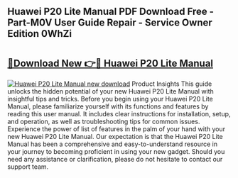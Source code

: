 ## Huawei P20 Lite Manual PDF Download Free - Part-M0V User Guide Repair - Service Owner Edition 0WhZi

# <h2><a href="http://cf24496.oget.top/?id=Huawei+P20+Lite+Manual">🔗Download New 👉🔴 Huawei P20 Lite Manual</a></h2>

[![Huawei P20 Lite Manual new download](https://i.imgur.com/5g1atiW.png)](http://cf24496.oget.top/?id=Huawei+P20+Lite+Manual)
Product Insights This guide unlocks the hidden potential of your new Huawei P20 Lite Manual with insightful tips and tricks. Before you begin using your Huawei P20 Lite Manual, please familiarize yourself with its functions and features by reading this user manual. It includes clear instructions for installation, setup, and operation, as well as troubleshooting tips for common issues. Experience the power of list of features in the palm of your hand with your new Huawei P20 Lite Manual. Our expectation is that the Huawei P20 Lite Manual has been a comprehensive and easy-to-understand resource in your journey to becoming proficient in using your new gadget. Should you need any assistance or clarification, please do not hesitate to contact our support team.
